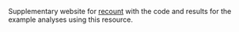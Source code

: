 Supplementary website for [recount](https://jhubiostatistics.shinyapps.io/recount/) with the code and results for the example analyses using this resource.
